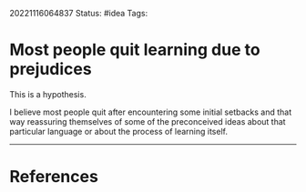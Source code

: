 20221116064837
Status: #idea
Tags:

# Most people quit learning due to prejudices

This is a hypothesis.

I believe most people quit after encountering some initial setbacks and that way
reassuring themselves of some of the preconceived ideas about that particular
language or about the process of learning itself.


---
# References
